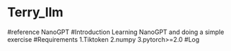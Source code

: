 # Terry_llm
#reference
NanoGPT
#Introduction
Learning NanoGPT and doing a simple exercise
#Requirements
1.Tiktoken
2.numpy
3.pytorch>=2.0
#Log
